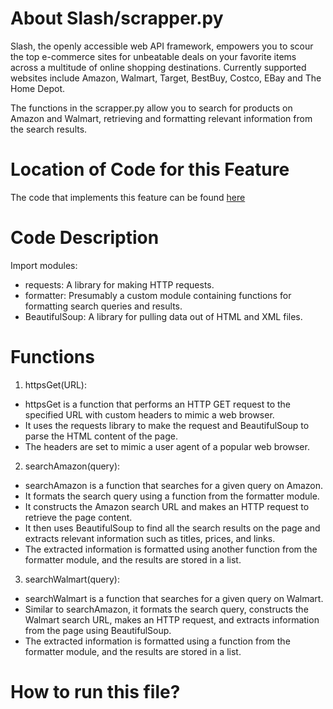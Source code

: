 # About Slash/scrapper.py
Slash, the openly accessible web API framework, empowers you to scour the top e-commerce sites for unbeatable deals on your favorite items across a multitude of online shopping destinations. Currently supported websites include Amazon, Walmart, Target, BestBuy, Costco, EBay and The Home Depot.

The functions in the scrapper.py allow you to search for products on Amazon and Walmart, retrieving and formatting relevant information from the search results.

# Location of Code for this Feature
The code that implements this feature can be found [here](https://github.com/nainisha-b/slash/blob/main/src/scraper.py)

# Code Description
Import modules:
- requests: A library for making HTTP requests.
- formatter: Presumably a custom module containing functions for formatting search queries and results.
- BeautifulSoup: A library for pulling data out of HTML and XML files.
# Functions
1. httpsGet(URL): 
- httpsGet is a function that performs an HTTP GET request to the specified URL with custom headers to mimic a web browser.
- It uses the requests library to make the request and BeautifulSoup to parse the HTML content of the page.
- The headers are set to mimic a user agent of a popular web browser.
 
2. searchAmazon(query):
- searchAmazon is a function that searches for a given query on Amazon.
- It formats the search query using a function from the formatter module.
- It constructs the Amazon search URL and makes an HTTP request to retrieve the page content.
- It then uses BeautifulSoup to find all the search results on the page and extracts relevant information such as titles, prices, and links.
- The extracted information is formatted using another function from the formatter module, and the results are stored in a list.
 
3. searchWalmart(query):
- searchWalmart is a function that searches for a given query on Walmart.
- Similar to searchAmazon, it formats the search query, constructs the Walmart search URL, makes an HTTP request, and extracts information from the page using BeautifulSoup.
- The extracted information is formatted using a function from the formatter module, and the results are stored in a list.

# How to run this file?
